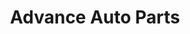 ---
title: "Advance Auto Parts"
url: /alexandria/advance-auto-parts-franconia-road/
shop: car parts
---